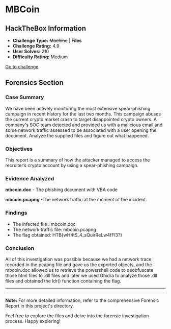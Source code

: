 # MBCoin

## HackTheBox Information

- **Challenge Type:** ~~Machine~~ | **Files**
- **Challenge Rating:** 4.9
- **User Solves:** 210
- **Difficulty Rating:** Medium

[Go to challenge](https://app.hackthebox.com/challenges/370)

## Forensics Section

### Case Summary

We have been actively monitoring the most extensive spear-phishing campaign in recent history for the last two months. This campaign abuses the current crypto market crash to target disappointed crypto owners. A company's SOC team detected and provided us with a malicious email and some network traffic assessed to be associated with a user opening the document. Analyze the supplied files and figure out what happened.


### Objectives

This report is a summary of how the attacker managed to access the recruiter’s crypto account by using a spear-phishing campaign. 


### Evidence Analyzed

**mbcoin.doc** - The phishing document with VBA code

**mbcoin.pcapng** -The network traffic at the moment of the incident.


### Findings

- The infected file : mbcoin.doc
- The network traffic file: mbcoin.pcapng
- The flag obtained: HTB{wH4tS_4_sQuirReLw4fFl3?}



### Conclusion
All of this investigation was possible because we had a network trace recorded in the pcapng file and gave us the exported objects, and the mbcoin.doc allowed us to retrieve the powershell code to deobfuscate those html files to .dll files and later we used Ghidra to analyze those .dll files and obtained the ldr() function containing the flag.

---
---


**Note:** For more detailed information, refer to the comprehensive Forensic Report in this project's directory.

Feel free to explore the files and delve into the forensic investigation process. Happy exploring!
